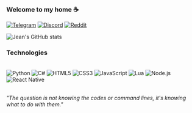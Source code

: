 
### Welcome to my home ☕

[![Telegram](https://img.shields.io/badge/Telegram-2CA5E0?style=for-the-badge&logo=telegram&logoColor=white)](https://t.me/jean_std)
[![Discord](https://img.shields.io/badge/Discord-7289DA?style=for-the-badge&logo=discord&logoColor=white)](https://discord.gg/BWQeUH9TRa)
[![Reddit](https://img.shields.io/badge/Reddit-FF4500?style=for-the-badge&logo=reddit&logoColor=white)](https://www.reddit.com/user/jean_std/)

![Jean's GitHub stats](https://github-readme-stats.vercel.app/api?username=jean-std&show_icons=true&theme=merko)

### Technologies

<div style="display: inline_block"><br/>
    <img align="center" alt="Python" src="https://img.shields.io/badge/Python-3776AB?style=for-the-badge&logo=python&logoColor=white" />
    <img align="center" alt="C#" src="https://img.shields.io/badge/C%23-239120?style=for-the-badge&logo=c-sharp&logoColor=white" />
    <img align="center" alt="HTML5" src="https://img.shields.io/badge/HTML5-E34F26?style=for-the-badge&logo=html5&logoColor=white" />
    <img align="center" alt="CSS3" src="https://img.shields.io/badge/CSS3-1572B6?style=for-the-badge&logo=css3&logoColor=white" />
    <img align="center" alt="JavaScript" src="https://img.shields.io/badge/JavaScript-F7DF1E?style=for-the-badge&logo=javascript&logoColor=black" />
    <img align="center" alt="Lua" src="https://img.shields.io/badge/Lua-2C2D72?style=for-the-badge&logo=lua&logoColor=white" />
    <img align="center" alt="Node.js" src="https://img.shields.io/badge/Node.js-43853D?style=for-the-badge&logo=node.js&logoColor=white" />
    <img align="center" alt="React Native" src="https://img.shields.io/badge/React_Native-20232A?style=for-the-badge&logo=react&logoColor=61DAFB" />
</div><br/>

_⁠"The question is not knowing the codes or command lines, it's knowing what to do with them."_
